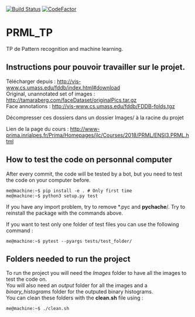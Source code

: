 [![Build Status](https://semaphoreci.com/api/v1/antoninklopp/prml_tp/branches/master/badge.svg)](https://semaphoreci.com/antoninklopp/prml_tp)
[![CodeFactor](https://www.codefactor.io/repository/github/antoninklopp/prml_tp/badge)](https://www.codefactor.io/repository/github/antoninklopp/prml_tp)

# PRML_TP
TP de Pattern recognition and machine learning.

## Instructions pour pouvoir travailler sur le projet.

Télécharger depuis : http://vis-www.cs.umass.edu/fddb/index.html#download  
Original, unannotated set of images : http://tamaraberg.com/faceDataset/originalPics.tar.gz   
Face annotations : http://vis-www.cs.umass.edu/fddb/FDDB-folds.tgz    

Décompresser ces dossiers dans un dossier Images/ à la racine du projet  

Lien de la page du cours : http://www-prima.inrialpes.fr/Prima/Homepages/jlc/Courses/2018/PRML/ENSI3.PRML.html

## How to test the code on personnal computer
After every commit, the code will be tested by a bot, but you need to test the code on your computer before. 

```console
me@machine:~$ pip install -e . # Only first time
me@machine:~$ python3 setup.py test
```

If you have any import problem, try to remove *.pyc and __pychache__/. Try to reinstall the package with the commands above.  

If you want to test only one folder of test files you can use the following command :  
```console
me@machine:~$ pytest --pyargs tests/test_folder/
```

## Folders needed to run the project

To run the project you will need the *Images* folder to have all the images to test the code on.  
You will also need an *output* folder for all the images and a *binary_histograms* folder for 
the outputed binary histograms.  
You can clean these folders with the **clean.sh** file using :  
```console
me@machine:~$ ./clean.sh
```
